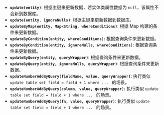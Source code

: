 - **`update(entity)`**: 根据主键来更新数据，若实体类属性数据为 `null`，该属性不会新到数据库。
- **`update(entity, ignoreNulls)`**: 根据主键来更新数据到数据库。
- **`updateByMap(entity, Map<String, whereConditions)`**: 根据 Map 构建的条件来更新数据。
- **`updateByCondition(entity, whereConditions)`**: 根据查询条件来更新数据。
- **`updateByCondition(entity, ignoreNulls, whereConditions)`**: 根据查询条件来更新数据。
- **`updateByQuery(entity, queryWrapper)`**: 根据查询条件来更新数据。
- **`updateByQuery(entity, ignoreNulls, queryWrapper)`**: 根据查询条件来更新数据。
- **`updateNumberAddByQuery(fieldName, value, queryWrapper)`**: 执行类似 `update table set field = field + 1 where ... ` 的场景。
- **`updateNumberAddByQuery(column, value, queryWrapper)`**: 执行类似 `update table set field = field + 1 where ... ` 的场景。
- **`updateNumberAddByQuery(fn, value, queryWrapper)`**: 执行类似 `update table set field = field + 1 where ... ` 的场景。
